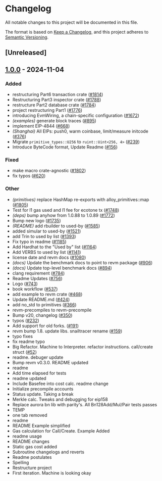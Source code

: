 # Changelog

All notable changes to this project will be documented in this file.

The format is based on [Keep a Changelog](https://keepachangelog.com/en/1.0.0/),
and this project adheres to [Semantic Versioning](https://semver.org/spec/v2.0.0.html).

## [Unreleased]

## [1.0.0](https://github.com/bluealloy/revm/releases/tag/revm-optimism-v1.0.0) - 2024-11-04

### Added

- restructuring Part6 transaction crate ([#1814](https://github.com/bluealloy/revm/pull/1814))
- Restructuring Part3 inspector crate ([#1788](https://github.com/bluealloy/revm/pull/1788))
- restructure Part2 database crate ([#1784](https://github.com/bluealloy/revm/pull/1784))
- project restructuring Part1 ([#1776](https://github.com/bluealloy/revm/pull/1776))
- introducing EvmWiring, a chain-specific configuration ([#1672](https://github.com/bluealloy/revm/pull/1672))
- *(examples)* generate block traces ([#895](https://github.com/bluealloy/revm/pull/895))
- implement EIP-4844 ([#668](https://github.com/bluealloy/revm/pull/668))
- *(Shanghai)* All EIPs: push0, warm coinbase, limit/measure initcode ([#376](https://github.com/bluealloy/revm/pull/376))
- Migrate `primitive_types::U256` to `ruint::Uint<256, 4>` ([#239](https://github.com/bluealloy/revm/pull/239))
- Introduce ByteCode format, Update Readme ([#156](https://github.com/bluealloy/revm/pull/156))

### Fixed

- make macro crate-agnostic ([#1802](https://github.com/bluealloy/revm/pull/1802))
- fix typos ([#620](https://github.com/bluealloy/revm/pull/620))

### Other

- *(primitives)* replace HashMap re-exports with alloy_primitives::map ([#1805](https://github.com/bluealloy/revm/pull/1805))
- Test for l1 gas used and l1 fee for ecotone tx ([#1748](https://github.com/bluealloy/revm/pull/1748))
- *(deps)* bump anyhow from 1.0.88 to 1.0.89 ([#1772](https://github.com/bluealloy/revm/pull/1772))
- Bump new logo ([#1735](https://github.com/bluealloy/revm/pull/1735))
- *(README)* add rbuilder to used-by ([#1585](https://github.com/bluealloy/revm/pull/1585))
- added simular to used-by ([#1521](https://github.com/bluealloy/revm/pull/1521))
- add Trin to used by list ([#1393](https://github.com/bluealloy/revm/pull/1393))
- Fix typo in readme ([#1185](https://github.com/bluealloy/revm/pull/1185))
- Add Hardhat to the "Used by" list ([#1164](https://github.com/bluealloy/revm/pull/1164))
- Add VERBS to used by list ([#1141](https://github.com/bluealloy/revm/pull/1141))
- license date and revm docs ([#1080](https://github.com/bluealloy/revm/pull/1080))
- *(docs)* Update the benchmark docs to point to revm package ([#906](https://github.com/bluealloy/revm/pull/906))
- *(docs)* Update top-level benchmark docs ([#894](https://github.com/bluealloy/revm/pull/894))
- clang requirement ([#784](https://github.com/bluealloy/revm/pull/784))
- Readme Updates ([#756](https://github.com/bluealloy/revm/pull/756))
- Logo ([#743](https://github.com/bluealloy/revm/pull/743))
- book workflow ([#537](https://github.com/bluealloy/revm/pull/537))
- add example to revm crate ([#468](https://github.com/bluealloy/revm/pull/468))
- Update README.md ([#424](https://github.com/bluealloy/revm/pull/424))
- add no_std to primitives ([#366](https://github.com/bluealloy/revm/pull/366))
- revm-precompiles to revm-precompile
- Bump v20, changelog ([#350](https://github.com/bluealloy/revm/pull/350))
- typos ([#232](https://github.com/bluealloy/revm/pull/232))
- Add support for old forks. ([#191](https://github.com/bluealloy/revm/pull/191))
- revm bump 1.8. update libs. snailtracer rename ([#159](https://github.com/bluealloy/revm/pull/159))
- typo fixes
- fix readme typo
- Big Refactor. Machine to Interpreter. refactor instructions. call/create struct ([#52](https://github.com/bluealloy/revm/pull/52))
- readme. debuger update
- Bump revm v0.3.0. README updated
- readme
- Add time elapsed for tests
- readme updated
- Include Basefee into cost calc. readme change
- Initialize precompile accounts
- Status update. Taking a break
- Merkle calc. Tweaks and debugging for eip158
- Replace aurora bn lib with parity's. All Bn128Add/Mul/Pair tests passes
- TEMP
- one tab removed
- readme
- README Example simplified
- Gas calculation for Call/Create. Example Added
- readme usage
- README changes
- Static gas cost added
- Subroutine changelogs and reverts
- Readme postulates
- Spelling
- Restructure project
- First iteration. Machine is looking okay
